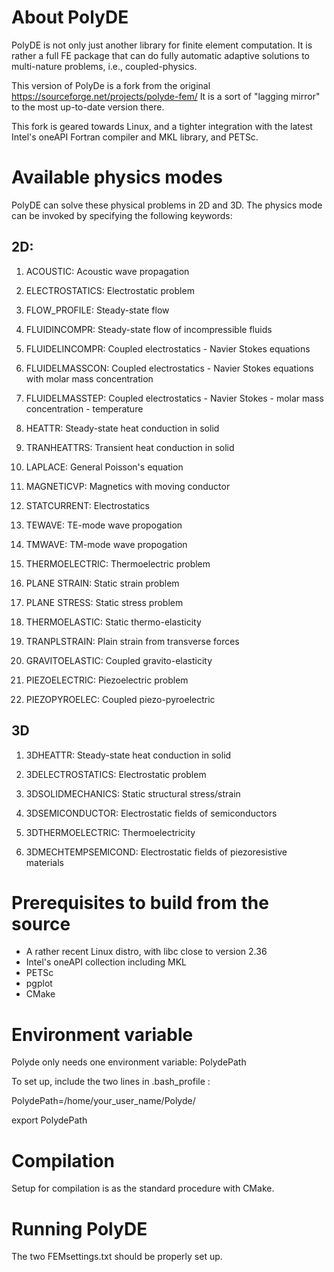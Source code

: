# About PolyDE

PolyDE is not only just another library for finite element computation. 
It is rather a full FE package that can do fully automatic adaptive
solutions to multi-nature problems, i.e., coupled-physics.

This version of PolyDe is a fork from the original https://sourceforge.net/projects/polyde-fem/
It is a sort of "lagging mirror" to the most up-to-date version there. 

This fork is geared towards Linux, and a tighter integration with the latest 
Intel's oneAPI Fortran compiler and MKL library, and PETSc.

# Available physics modes

PolyDE can solve these physical problems in 2D and 3D. The physics mode can be invoked by
specifying the following keywords: 

## 2D:

1. ACOUSTIC: Acoustic wave propagation

2. ELECTROSTATICS: Electrostatic problem

3. FLOW_PROFILE: Steady-state flow

4. FLUIDINCOMPR: Steady-state flow of incompressible fluids

5. FLUIDELINCOMPR: Coupled electrostatics - Navier Stokes equations

6. FLUIDELMASSCON: Coupled electrostatics - Navier Stokes equations with molar mass concentration

7. FLUIDELMASSTEP: Coupled electrostatics - Navier Stokes - molar mass concentration - temperature

8. HEATTR: Steady-state heat conduction in solid

9. TRANHEATTRS: Transient heat conduction in solid

10. LAPLACE: General Poisson's equation

11. MAGNETICVP: Magnetics with moving conductor

12. STATCURRENT: Electrostatics

13. TEWAVE: TE-mode wave propogation

14. TMWAVE: TM-mode wave propogation

15. THERMOELECTRIC: Thermoelectric problem

16. PLANE STRAIN: Static strain problem

17. PLANE STRESS: Static stress problem

18. THERMOELASTIC: Static thermo-elasticity

19. TRANPLSTRAIN: Plain strain from transverse forces

20. GRAVITOELASTIC: Coupled gravito-elasticity

21. PIEZOELECTRIC: Piezoelectric problem

22. PIEZOPYROELEC: Coupled piezo-pyroelectric

## 3D

1. 3DHEATTR: Steady-state heat conduction in solid

2. 3DELECTROSTATICS: Electrostatic problem

3. 3DSOLIDMECHANICS: Static structural stress/strain

4. 3DSEMICONDUCTOR: Electrostatic fields of semiconductors

5. 3DTHERMOELECTRIC: Thermoelectricity

6. 3DMECHTEMPSEMICOND: Electrostatic fields of piezoresistive materials

# Prerequisites to build from the source

- A rather recent Linux distro, with libc close to version 2.36
- Intel's oneAPI collection including MKL
- PETSc
- pgplot
- CMake

# Environment variable

Polyde only needs one environment variable: PolydePath

To set up, include the two lines in .bash_profile : 

PolydePath=/home/your_user_name/Polyde/

export PolydePath

# Compilation

Setup for compilation is as the standard procedure with CMake.

# Running PolyDE

The two FEMsettings.txt should be properly set up.